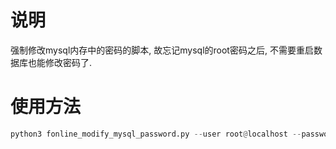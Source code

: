 # 说明
强制修改mysql内存中的密码的脚本,  故忘记mysql的root密码之后, 不需要重启数据库也能修改密码了.

# 使用方法
```python
python3 fonline_modify_mysql_password.py --user root@localhost --password newpassword
```
